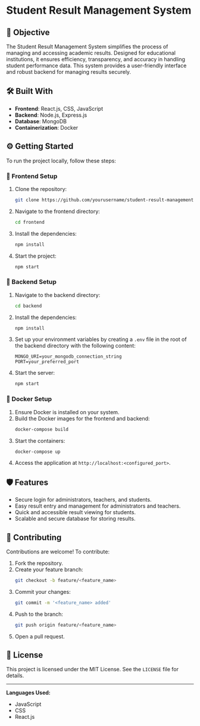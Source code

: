 # Student Result Management System

## 🎯 Objective
The Student Result Management System simplifies the process of managing and accessing academic results. Designed for educational institutions, it ensures efficiency, transparency, and accuracy in handling student performance data. This system provides a user-friendly interface and robust backend for managing results securely.

## 🛠️ Built With
- **Frontend**: React.js, CSS, JavaScript
- **Backend**: Node.js, Express.js
- **Database**: MongoDB
- **Containerization**: Docker

## ⚙️ Getting Started
To run the project locally, follow these steps:

### 🚀 Frontend Setup
1. Clone the repository:
   ```bash
   git clone https://github.com/yourusername/student-result-management.git
   ```
2. Navigate to the frontend directory:
   ```bash
   cd frontend
   ```
3. Install the dependencies:
   ```bash
   npm install
   ```
4. Start the project:
   ```bash
   npm start
   ```

### 🔧 Backend Setup
1. Navigate to the backend directory:
   ```bash
   cd backend
   ```
2. Install the dependencies:
   ```bash
   npm install
   ```
3. Set up your environment variables by creating a `.env` file in the root of the backend directory with the following content:
   ```env
   MONGO_URI=your_mongodb_connection_string
   PORT=your_preferred_port
   ```
4. Start the server:
   ```bash
   npm start
   ```

### 🐳 Docker Setup
1. Ensure Docker is installed on your system.
2. Build the Docker images for the frontend and backend:
   ```bash
   docker-compose build
   ```
3. Start the containers:
   ```bash
   docker-compose up
   ```
4. Access the application at `http://localhost:<configured_port>`.

## 🛡️ Features
- Secure login for administrators, teachers, and students.
- Easy result entry and management for administrators and teachers.
- Quick and accessible result viewing for students.
- Scalable and secure database for storing results.

## 🤝 Contributing
Contributions are welcome! To contribute:

1. Fork the repository.
2. Create your feature branch:
   ```bash
   git checkout -b feature/<feature_name>
   ```
3. Commit your changes:
   ```bash
   git commit -m '<feature_name> added'
   ```
4. Push to the branch:
   ```bash
   git push origin feature/<feature_name>
   ```
5. Open a pull request.

## 📄 License
This project is licensed under the MIT License. See the `LICENSE` file for details.

---

**Languages Used:**
- JavaScript
- CSS
- React.js

